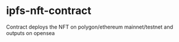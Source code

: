 # ipfs-nft-contract

Contract deploys the NFT on polygon/ethereum mainnet/testnet and outputs on opensea
